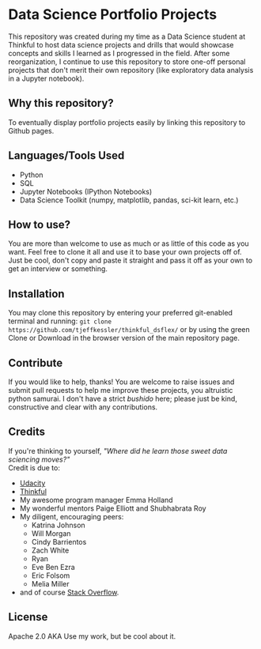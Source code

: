 # Data Science Portfolio Projects

This repository was created during my time as a Data Science student at Thinkful to host data science projects and drills that would showcase concepts and skills I learned as I progressed in the field. After some reorganization, I continue to use this repository to store one-off personal projects that don't merit their own repository (like exploratory data analysis in a Jupyter notebook).

## Why this repository?

To eventually display portfolio projects easily by linking this repository to Github pages.

## Languages/Tools Used

- Python
- SQL
- Jupyter Notebooks (IPython Notebooks)
- Data Science Toolkit (numpy, matplotlib, pandas, sci-kit learn, etc.) 

## How to use?

You are more than welcome to use as much or as little of this code as you want. Feel free to clone it all and use it to base your own projects off of. Just be cool, don't copy and paste it straight and pass it off as your own to get an interview or something.

## Installation

You may clone this repository by entering your preferred git-enabled terminal and running:
`git clone https://github.com/tjeffkessler/thinkful_dsflex/`
or by using the green Clone or Download in the browser version of the main repository page. 

## Contribute

If you would like to help, thanks! You are welcome to raise issues and submit pull requests to help me improve these projects, you altruistic python samurai. I don't have a strict *bushido* here; please just be kind, constructive and clear with any contributions.

## Credits
If you're thinking to yourself, *"Where did he learn those sweet data sciencing moves?"*    
Credit is due to: 
- [Udacity](https://www.udacity.com/)
- [Thinkful](https://www.thinkful.com/)
- My awesome program manager Emma Holland
- My wonderful mentors Paige Elliott and Shubhabrata Roy
- My diligent, encouraging peers:
    - Katrina Johnson 
    - Will Morgan 
    - Cindy Barrientos 
    - Zach White 
    - Ryan 
    - Eve Ben Ezra
    - Eric Folsom
    - Melia Miller 
- and of course [Stack Overflow](https://stackoverflow.com/).

## License
Apache 2.0 AKA Use my work, but be cool about it.
